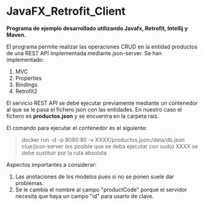 # JavaFX_Retrofit_Client

**Programa de ejemplo desarrollado utilizando Javafx, Retrofit, Intellij y Maven.**

El programa permite realizar las operaciones CRUD en la entidad productos de una REST API implementada mediante json-server. Se han implementado:

1. MVC
2. Properties
3. Bindings
4. Retrofit2

El servicio REST API se debe ejecutar previamente mediante un contenedor al que se le pasa el fichero json con las entidades. 
En nuestro caso el fichero es **productos.json** y se encuentra en la carpeta raíz.

El comando para ejecutar el contenedor es el siguiente:

>docker run -d -p 8080:80 -v XXXX/productos.json:/data/db.json clue/json-server (es posible que se deba ejecutar con sudo)
> XXXX se debe sustituir por la ruta absoluta

Aspectos importantes a considerar:

1. Las anotaciones de los modelos pues si no se ponen suele dar problemas.
2. Se le cambia el nombre al campo "productCode" porque el servidor necesita que haya un campo "id" para usarlo de clave.


